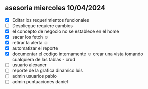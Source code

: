 ## asesoria miercoles 10/04/2024

- [x] Editar los requerimientos funcionales
- [ ] Despliegue requiere cambios
- [x] el concepto de negocio no se establece en el home
- [x] sacar los fetch ☺
- [x] retirar la alerta ☺
- [x] automatizar el reporte 
- [x] documentar el codigo internamente ☺
 crear una vista tomando cualquiera de las tablas - crud
- [ ] usuario alexaner
- [ ] reporte de la grafica dinamico luis
- [ ] admin usuarios pablo
- [ ] admin puntuaciones daniel